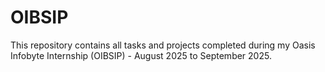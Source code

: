 # OIBSIP
This repository contains all tasks and projects completed during my Oasis Infobyte Internship (OIBSIP) - August 2025 to September 2025.
